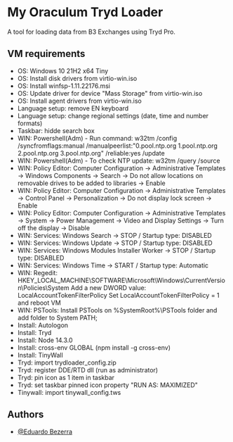 # My Oraculum Tryd Loader

A tool for loading data from B3 Exchanges using Tryd Pro.

## VM requirements
- OS: Windows 10 21H2 x64 Tiny
- OS: Install disk drivers from virtio-win.iso
- OS: Install winfsp-1.11.22176.msi
- OS: Update driver for device "Mass Storage" from virtio-win.iso
- OS: Install agent drivers from virtio-win.iso
- Language setup: remove EN keyboard
- Language setup: change regional settings (date, time and number formats)
- Taskbar: hidde search box
- WIN: Powershell(Adm) - Run command: w32tm /config /syncfromflags:manual /manualpeerlist:"0.pool.ntp.org 1.pool.ntp.org 2.pool.ntp.org 3.pool.ntp.org" /reliable:yes /update
- WIN: Powershell(Adm) - To check NTP update: w32tm /query /source
- WIN: Policy Editor: Computer Configuration -> Administrative Templates -> Windows Components -> Search -> Do not allow locations on removable drives to be added to libraries -> Enable
- WIN: Policy Editor: Computer Configuration -> Administrative Templates -> Control Panel -> Personalization -> Do not display lock screen -> Enable
- WIN: Policy Editor: Computer Configuration -> Administrative Templates -> System -> Power Management -> Video and Display Settings -> Turn off the display -> Disable
- WIN: Services: Windows Search -> STOP / Startup type: DISABLED
- WIN: Services: Windows Update -> STOP / Startup type: DISABLED
- WIN: Services: Windows Modules Installer Worker -> STOP / Startup type: DISABLED
- WIN: Services: Windows Time -> START / Startup type: Automatic
- WIN: Regedit: HKEY_LOCAL_MACHINE\SOFTWARE\Microsoft\Windows\CurrentVersion\Policies\System Add a new DWORD value: LocalAccountTokenFilterPolicy Set LocalAccountTokenFilterPolicy = 1 and reboot VM
- WIN: PSTools: Install PSTools on %SystemRoot%\PSTools folder and add folder to System PATH;
- Install: Autologon
- Install: Tryd
- Install: Node 14.3.0
- Install: cross-env GLOBAL (npm install -g cross-env)
- Install: TinyWall
- Tryd: import trydloader_config.zip
- Tryd: register DDE/RTD dll (run as administrator)
- Tryd: pin icon as 1 item in taskbar
- Tryd: set taskbar pinned icon property "RUN AS: MAXIMIZED"
- Tinywall: import tinywall_config.tws

## Authors
- [@Eduardo Bezerra](https://www.github.com/ebezerra-it)
